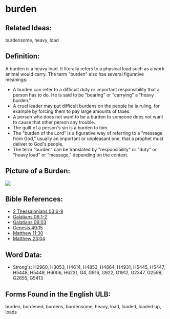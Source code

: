 # burden

## Related Ideas:

burdensome, heavy, load

## Definition:

A burden is a heavy load. It literally refers to a physical load such as a work animal would carry. The term "burden" also has several figurative meanings:

* A burden can refer to a difficult duty or important responsibility that a person has to do. He is said to be "bearing" or "carrying" a "heavy burden."
* A cruel leader may put difficult burdens on the people he is ruling, for example by forcing them to pay large amounts of taxes.
* A person who does not want to be a burden to someone does not want to cause that other person any trouble.
* The guilt of a person's sin is a burden to him.
* The "burden of the Lord" is a figurative way of referring to a "message from God," usually an important or unpleasant one, that a prophet must deliver to God's people.
* The term "burden" can be translated by "responsibility" or "duty" or "heavy load" or "message," depending on the context.

## Picture of a Burden:

<a href="https://content.bibletranslationtools.org/WycliffeAssociates/en_tw/raw/branch/master/PNGs/b/Burden_line.png"><img src="https://content.bibletranslationtools.org/WycliffeAssociates/en_tw/raw/branch/master/PNGs/b/Burden_line.png" ></a>

## Bible References:

* [2 Thessalonians 03:6-9](rc://en/tn/help/2th/03/06)
* [Galatians 06:1-2](rc://en/tn/help/gal/06/01)
* [Galatians 06:03](rc://en/tn/help/gal/06/03)
* [Genesis 49:15](rc://en/tn/help/gen/49/15)
* [Matthew 11:30](rc://en/tn/help/mat/11/30)
* [Matthew 23:04](rc://en/tn/help/mat/23/04)

## Word Data:

* Strong's: H2960, H3053, H4614, H4853, H4864, H4931, H5445, H5447, H5448, H5449, H6006, H6231, G4, G916, G922, G1912, G2347, G2599, G2655, G5413

## Forms Found in the English ULB:

burden, burdened, burdens, burdensome, heavy, load, loaded, loaded up, loads
